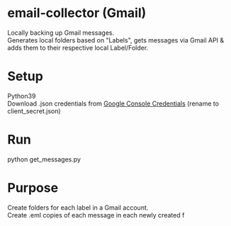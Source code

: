 # email-collector (Gmail)
Locally backing up Gmail messages.<br/>
Generates local folders based on "Labels", gets messages via Gmail API & adds them to their respective local Label/Folder.

# Setup
Python39<br />
Download .json credentials from <a href="https://console.cloud.google.com/" target="_blank">Google Console Credentials</a> (rename to client_secret.json)

# Run
python get_messages.py

# Purpose
Create folders for each label in a Gmail account.<br />
Create .eml copies of each message in each newly created f
